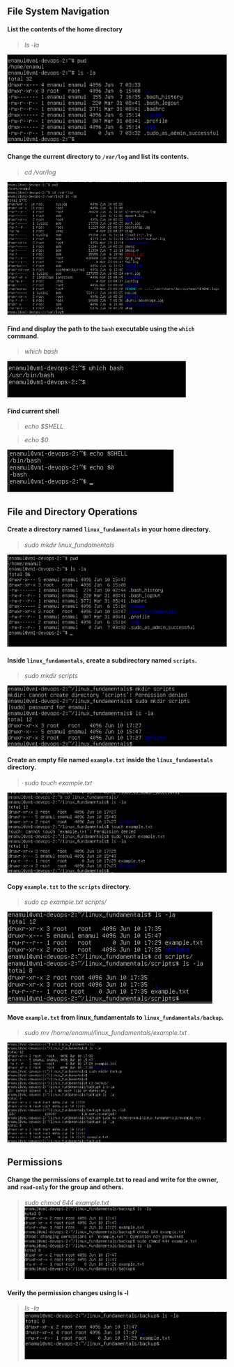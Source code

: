 ## File System Navigation

#### List the contents of the home directory

>_ls -la_

![](screenshots/list.png)

#### Change the current directory to `/var/log` and list its contents.

>_cd /var/log_

![](screenshots/directorychange.png)

#### Find and display the path to the `bash` executable using the `which` command.

>_which bash_

![](screenshots/which.png)

#### Find current shell

>_echo $SHELL_

>_echo $0_

![](screenshots/currentshell.png)


## File and Directory Operations

#### Create a directory named `linux_fundamentals` in your home directory.

>_sudo mkdir linux_fundamentals_

![](screenshots/linux_fundamentals.png)

#### Inside `linux_fundamentals`, create a subdirectory named `scripts`.

>_sudo mkdir scripts_

![](screenshots/subdirectory.png)

#### Create an empty file named `example.txt` inside the `linux_fundamentals` directory.

>_sudo touch example.txt_

![](screenshots/example.png)

#### Copy `example.txt` to the `scripts` directory.

>_sudo cp example.txt scripts/_

![](screenshots/copyexample.png)

#### Move `example.txt` from linux_fundamentals to `linux_fundamentals/backup`.

>_sudo mv /home/enamul/linux_fundamentals/example.txt ._

![](screenshots/moveexample.png)

## Permissions

#### Change the permissions of example.txt to read and write for the owner, and `read-only` for the group and others.

>_sudo chmod 644 example.txt_
![](screenshots/permission.png)


#### Verify the permission changes using ls -l

>_ls -la_
![](screenshots/verify.png)
